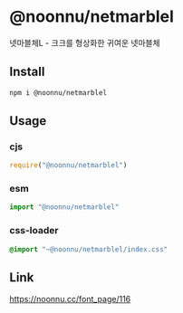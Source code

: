 # @noonnu/netmarblel
넷마블체L - 크크를 형상화한 귀여운 넷마블체

## Install
```sh
npm i @noonnu/netmarblel
```
## Usage
### cjs
```js
require("@noonnu/netmarblel")
```
### esm
```js
import "@noonnu/netmarblel"
```
### css-loader
```css
@import "~@noonnu/netmarblel/index.css"
```

## Link
https://noonnu.cc/font_page/116